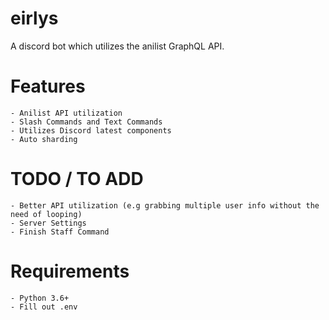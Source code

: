 # eirlys
A discord bot which utilizes the anilist GraphQL API.

# Features
```
- Anilist API utilization
- Slash Commands and Text Commands
- Utilizes Discord latest components
- Auto sharding
```

# TODO / TO ADD
```
- Better API utilization (e.g grabbing multiple user info without the need of looping)
- Server Settings
- Finish Staff Command
```

# Requirements
```
- Python 3.6+
- Fill out .env
```
